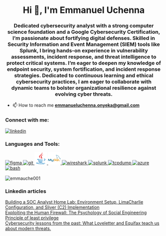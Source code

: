 <h1 align="center">Hi 👋, I'm Emmanuel Uchenna</h1>
<h3 align="center">Dedicated cybersecurity analyst with a strong computer science foundation and a Google Cybersecurity Certification, I’m passionate about fortifying digital defenses. Skilled in Security Information and Event Management (SIEM) tools like Splunk, I bring hands-on experience in vulnerability assessments, incident response, and threat intelligence to protect critical systems. I’m eager to deepen my knowledge of endpoint security, system fortification, and incident response strategies. Dedicated to continuous learning and ethical cybersecurity practices, I am eager to collaborate with dynamic teams to bolster organizational resilience against evolving cyber threats. </h3>


- 📫 How to reach me **emmanueluchenna.onyeka@gmail.com**


<h3 align="left">Connect with me:</h3>
<p align="left">
  <a href="www.linkedin.com/in/emmanuel-uchenna-2a91311b2" target="_blank" rel="noreferrer">
    <img src="https://www.vectorlogo.zone/logos/linkedin/linkedin-icon.svg" alt="linkedin" width="40" height="40"/>
  </a>
</p>

<h3 align="left">Languages and Tools:</h3>
<p align="left">  
  <a href="https://www.figma.com/" target="_blank" rel="noreferrer"> 
    <img src="https://www.vectorlogo.zone/logos/figma/figma-icon.svg" alt="figma" width="40" height="40"/> 
  </a> 
  <a href="https://git-scm.com/" target="_blank" rel="noreferrer"> 
    <img src="https://www.vectorlogo.zone/logos/git-scm/git-scm-icon.svg" alt="git" width="40" height="40"/> 
  </a>  
  <a href="https://www.java.com" target="_blank" rel="noreferrer"> 
    <img src="https://raw.githubusercontent.com/devicons/devicon/master/icons/java/java-original.svg" alt="java" width="40" height="40"/> 
  </a> 
  <a href="https://www.mysql.com/" target="_blank" rel="noreferrer"> 
    <img src="https://raw.githubusercontent.com/devicons/devicon/master/icons/mysql/mysql-original-wordmark.svg" alt="mysql" width="40" height="40"/> 
  </a>  
  <a href="https://www.wireshark.org/" target="_blank" rel="noreferrer"> 
    <img src="https://upload.wikimedia.org/wikipedia/commons/e/e3/Wireshark_Logo.svg" alt="wireshark" width="40" height="40"/> 
  </a>
  <a href="https://www.splunk.com/" target="_blank" rel="noreferrer"> 
    <img src="https://www.vectorlogo.zone/logos/splunk/splunk-icon.svg" alt="splunk" width="40" height="40"/> 
  </a> 
  <a href="https://www.tcpdump.org/" target="_blank" rel="noreferrer"> 
    <img src="https://upload.wikimedia.org/wikipedia/commons/3/36/Tcpdump_logo.svg" alt="tcpdump" width="40" height="40"/> 
  </a> 
  <a href="https://azure.microsoft.com/" target="_blank" rel="noreferrer"> 
    <img src="https://www.vectorlogo.zone/logos/microsoft_azure/microsoft_azure-icon.svg" alt="azure" width="40" height="40"/> 
  </a>
  <a href="https://www.gnu.org/software/bash/" target="_blank" rel="noreferrer"> 
    <img src="https://upload.wikimedia.org/wikipedia/commons/4/4b/Bash_Logo_Colored.svg" alt="bash" width="40" height="40"/> 
  </a>
</p>


<p><img align="center" src="https://github-readme-stats.vercel.app/api/top-langs?username=emmauche001&show_icons=true&locale=en&layout=compact" alt="emmauche001" /></p>

### Linkedin articles

<p align="left">
  <a href="https://medium.com/@emmanueluchenna.onyeka/building-a-soc-analyst-home-lab-environment-setup-limacharlie-configuration-and-sliver-c2-3971e3522e06" target="_blank" rel="noreferrer"> 
    Building a SOC Analyst Home Lab: Environment Setup, LimaCharlie Configuration, and Sliver (C2) Implementation
  </a><br/>
  <a href="https://www.linkedin.com/pulse/exploiting-human-firewall-psychology-social-emmanuel-uchenna-izmje/?trackingId=42nv01jhQyuT28vWwYI60Q%3D%3D" target="_blank" rel="noreferrer"> 
    Exploiting the Human Firewall: The Psychology of Social Engineering
  </a><br/>
  <a href="https://www.linkedin.com/pulse/principle-least-privilege-emmanuel-uchenna-fc56f/?trackingId=L%2F0%2BXutkxrittYdE6YQMqA%3D%3D" target="_blank" rel="noreferrer"> 
    Principle of least privilege
  </a><br/>
  <a href="https://www.linkedin.com/pulse/cybersecurity-lessons-from-past-what-loveletter-equifax-uchenna-bdhfe/?trackingId=j54v83aNygxKGhcbN%2Fy%2F1A%3D%3D" target="_blank" rel="noreferrer"> 
    Cybersecurity lessons from the past: What Loveletter and Equifax teach us about modern threats.
  </a>
</p>

<!-- BLOG-POST-LIST:START -->
<!-- BLOG-POST-LIST:END -->
